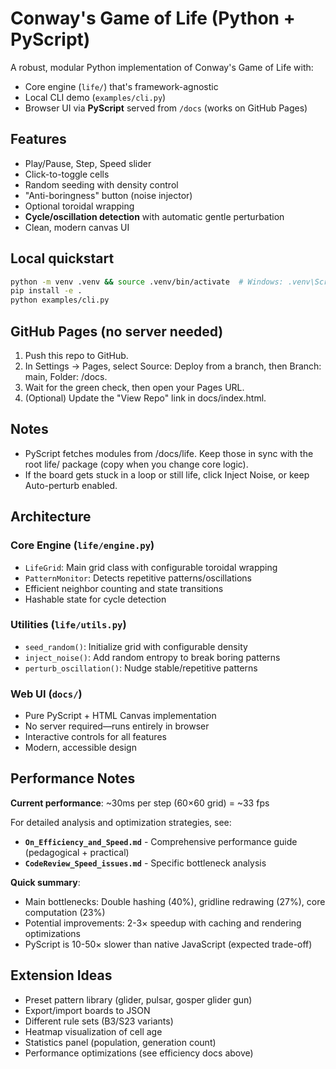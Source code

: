 # Conway's Game of Life (Python + PyScript)

A robust, modular Python implementation of Conway's Game of Life with:
- Core engine (`life/`) that's framework-agnostic
- Local CLI demo (`examples/cli.py`)
- Browser UI via **PyScript** served from `/docs` (works on GitHub Pages)

## Features
- Play/Pause, Step, Speed slider
- Click-to-toggle cells
- Random seeding with density control
- "Anti-boringness" button (noise injector)
- Optional toroidal wrapping
- **Cycle/oscillation detection** with automatic gentle perturbation
- Clean, modern canvas UI

## Local quickstart

```bash
python -m venv .venv && source .venv/bin/activate  # Windows: .venv\Scripts\activate
pip install -e .
python examples/cli.py
```

## GitHub Pages (no server needed)
1. Push this repo to GitHub.
2. In Settings → Pages, select Source: Deploy from a branch, then Branch: main, Folder: /docs.
3. Wait for the green check, then open your Pages URL.
4. (Optional) Update the "View Repo" link in docs/index.html.

## Notes
- PyScript fetches modules from /docs/life. Keep those in sync with the root life/ package (copy when you change core logic).
- If the board gets stuck in a loop or still life, click Inject Noise, or keep Auto-perturb enabled.

## Architecture

### Core Engine (`life/engine.py`)
- `LifeGrid`: Main grid class with configurable toroidal wrapping
- `PatternMonitor`: Detects repetitive patterns/oscillations
- Efficient neighbor counting and state transitions
- Hashable state for cycle detection

### Utilities (`life/utils.py`)
- `seed_random()`: Initialize grid with configurable density
- `inject_noise()`: Add random entropy to break boring patterns
- `perturb_oscillation()`: Nudge stable/repetitive patterns

### Web UI (`docs/`)
- Pure PyScript + HTML Canvas implementation
- No server required—runs entirely in browser
- Interactive controls for all features
- Modern, accessible design

## Performance Notes

**Current performance**: ~30ms per step (60×60 grid) = ~33 fps

For detailed analysis and optimization strategies, see:
- **`On_Efficiency_and_Speed.md`** - Comprehensive performance guide (pedagogical + practical)
- **`CodeReview_Speed_issues.md`** - Specific bottleneck analysis

**Quick summary**:
- Main bottlenecks: Double hashing (40%), gridline redrawing (27%), core computation (23%)
- Potential improvements: 2-3× speedup with caching and rendering optimizations
- PyScript is 10-50× slower than native JavaScript (expected trade-off)

## Extension Ideas
- Preset pattern library (glider, pulsar, gosper glider gun)
- Export/import boards to JSON
- Different rule sets (B3/S23 variants)
- Heatmap visualization of cell age
- Statistics panel (population, generation count)
- Performance optimizations (see efficiency docs above)


